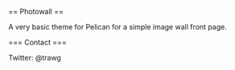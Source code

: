 == Photowall ==

A very basic theme for Pelican for a simple image wall front page. 


=== Contact ===

Twitter: @trawg
